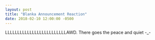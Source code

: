 ```yaml
---
layout: post
title: "Blanka Announcement Reaction"
date: 2018-02-10 12:00:00 -0500
---
```


LLLLLLLLLLLLLLLLLLLLLLLLLAWD. There goes the peace and quiet -_-
